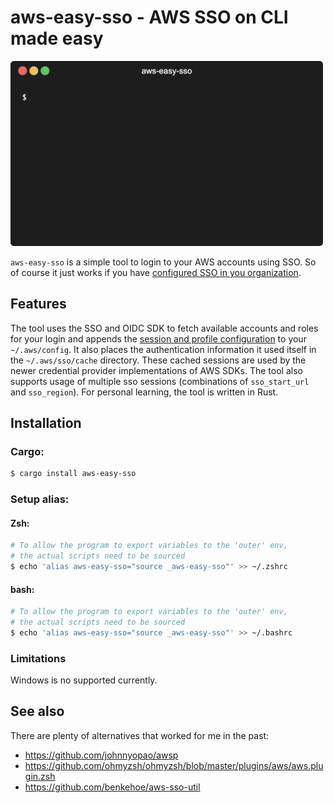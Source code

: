 # aws-easy-sso - AWS SSO on CLI made easy

<img src="doc/demo.gif" width="500">

`aws-easy-sso` is a simple tool to login to your AWS accounts using SSO. So of course it just works if you have [configured SSO in you organization](https://aws.amazon.com/de/iam/identity-center/). 

## Features

The tool uses the SSO and OIDC SDK to fetch available accounts and roles for your login and appends the [session and profile configuration](https://docs.aws.amazon.com/cli/latest/userguide/cli-configure-sso.html) to your `~/.aws/config`. It also places the authentication information it used itself in the `~/.aws/sso/cache` directory. These cached sessions are used by the newer credential provider implementations of AWS SDKs. The tool also supports usage of multiple sso sessions (combinations of `sso_start_url` and `sso_region`). For personal learning, the tool is written in Rust.

## Installation

### Cargo: 
``` bash
$ cargo install aws-easy-sso
```

### Setup alias:
#### Zsh:
``` bash
# To allow the program to export variables to the 'outer' env, 
# the actual scripts need to be sourced
$ echo 'alias aws-easy-sso="source _aws-easy-sso"' >> ~/.zshrc
```

#### bash:
``` bash
# To allow the program to export variables to the 'outer' env, 
# the actual scripts need to be sourced
$ echo 'alias aws-easy-sso="source _aws-easy-sso"' >> ~/.bashrc
```

### Limitations
Windows is no supported currently.

## See also
There are plenty of alternatives that worked for me in the past:

* https://github.com/johnnyopao/awsp
* https://github.com/ohmyzsh/ohmyzsh/blob/master/plugins/aws/aws.plugin.zsh
* https://github.com/benkehoe/aws-sso-util
